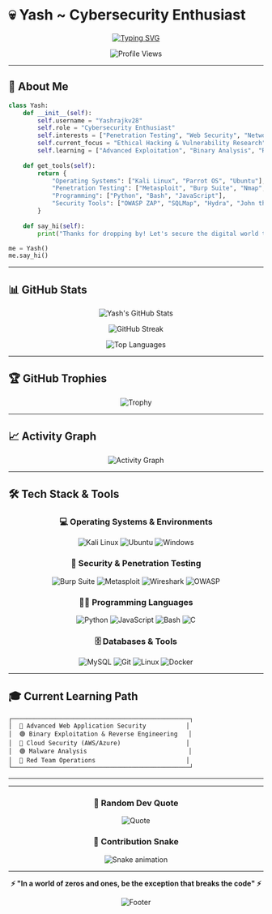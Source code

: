 # 💀 Yash ~ Cybersecurity Enthusiast

<div align="center">
  
[![Typing SVG](https://readme-typing-svg.herokuapp.com?font=Fira+Code&size=22&duration=3000&pause=1000&color=00FF00&center=true&vCenter=true&width=600&lines=Cybersecurity+Researcher;Penetration+Testing+%7C+Bug+Hunting;Breaking+Systems+to+Build+Better+Ones;Always+Learning%2C+Always+Hacking)](https://git.io/typing-svg)

![Profile Views](https://komarev.com/ghpvc/?username=Yashrajkv28&color=green&style=flat-square&label=Profile+Views)

</div>

---

## 🎯 About Me

```python
class Yash:
    def __init__(self):
        self.username = "Yashrajkv28"
        self.role = "Cybersecurity Enthusiast"
        self.interests = ["Penetration Testing", "Web Security", "Network Security"]
        self.current_focus = "Ethical Hacking & Vulnerability Research"
        self.learning = ["Advanced Exploitation", "Binary Analysis", "Reverse Engineering"]
    
    def get_tools(self):
        return {
            "Operating Systems": ["Kali Linux", "Parrot OS", "Ubuntu"],
            "Penetration Testing": ["Metasploit", "Burp Suite", "Nmap", "Wireshark"],
            "Programming": ["Python", "Bash", "JavaScript"],
            "Security Tools": ["OWASP ZAP", "SQLMap", "Hydra", "John the Ripper"]
        }
    
    def say_hi(self):
        print("Thanks for dropping by! Let's secure the digital world together 🔐")

me = Yash()
me.say_hi()
```

---

## 📊 GitHub Stats

<div align="center">
  
![Yash's GitHub Stats](https://github-readme-stats.vercel.app/api?username=Yashrajkv28&show_icons=true&theme=chartreuse-dark&hide_border=true&bg_color=0D1117&title_color=00FF00&icon_color=00FF00&text_color=00FF00)

![GitHub Streak](https://github-readme-streak-stats.herokuapp.com/?user=Yashrajkv28&theme=chartreuse-dark&hide_border=true&background=0D1117&ring=00FF00&fire=00FF00&currStreakLabel=00FF00)

![Top Languages](https://github-readme-stats.vercel.app/api/top-langs/?username=Yashrajkv28&layout=compact&theme=chartreuse-dark&hide_border=true&bg_color=0D1117&title_color=00FF00&text_color=00FF00)

</div>

---

## 🏆 GitHub Trophies

<div align="center">

![Trophy](https://github-profile-trophy.vercel.app/?username=Yashrajkv28&theme=matrix&no-frame=true&no-bg=true&row=1&column=7)

</div>

---

## 📈 Activity Graph

<div align="center">

![Activity Graph](https://github-readme-activity-graph.vercel.app/graph?username=Yashrajkv28&theme=github-compact&bg_color=0D1117&color=00FF00&line=00FF00&point=00FF41&area=true&hide_border=true)

</div>

---

## 🛠️ Tech Stack & Tools

<div align="center">

### 💻 Operating Systems & Environments
![Kali Linux](https://img.shields.io/badge/Kali%20Linux-557C94?style=for-the-badge&logo=kalilinux&logoColor=white)
![Ubuntu](https://img.shields.io/badge/Ubuntu-E95420?style=for-the-badge&logo=ubuntu&logoColor=white)
![Windows](https://img.shields.io/badge/Windows-0078D6?style=for-the-badge&logo=windows&logoColor=white)

### 🔐 Security & Penetration Testing
![Burp Suite](https://img.shields.io/badge/Burp%20Suite-FF6633?style=for-the-badge&logo=burp-suite&logoColor=white)
![Metasploit](https://img.shields.io/badge/Metasploit-2596CD?style=for-the-badge&logo=metasploit&logoColor=white)
![Wireshark](https://img.shields.io/badge/Wireshark-1679A7?style=for-the-badge&logo=wireshark&logoColor=white)
![OWASP](https://img.shields.io/badge/OWASP-000000?style=for-the-badge&logo=owasp&logoColor=white)

### 👨‍💻 Programming Languages
![Python](https://img.shields.io/badge/Python-3776AB?style=for-the-badge&logo=python&logoColor=white)
![JavaScript](https://img.shields.io/badge/JavaScript-F7DF1E?style=for-the-badge&logo=javascript&logoColor=black)
![Bash](https://img.shields.io/badge/Bash-4EAA25?style=for-the-badge&logo=gnu-bash&logoColor=white)
![C](https://img.shields.io/badge/C-00599C?style=for-the-badge&logo=c&logoColor=white)

### 🗄️ Databases & Tools
![MySQL](https://img.shields.io/badge/MySQL-4479A1?style=for-the-badge&logo=mysql&logoColor=white)
![Git](https://img.shields.io/badge/Git-F05032?style=for-the-badge&logo=git&logoColor=white)
![Linux](https://img.shields.io/badge/Linux-FCC624?style=for-the-badge&logo=linux&logoColor=black)
![Docker](https://img.shields.io/badge/Docker-2496ED?style=for-the-badge&logo=docker&logoColor=white)

</div>

---

## 🎓 Current Learning Path

```ascii
┌─────────────────────────────────────────────────┐
│  🔴 Advanced Web Application Security           │
│  🟢 Binary Exploitation & Reverse Engineering   │
│  🔴 Cloud Security (AWS/Azure)                  │
│  🟢 Malware Analysis                            │
│  🔴 Red Team Operations                         │
└─────────────────────────────────────────────────┘
```

---

---

<div align="center">

### 💭 Random Dev Quote
![Quote](https://quotes-github-readme.vercel.app/api?type=horizontal&theme=dark)

### 🐍 Contribution Snake
![Snake animation](https://raw.githubusercontent.com/Yashrajkv28/Yashrajkv28/output/github-contribution-grid-snake-dark.svg)

</div>

---

<div align="center">

**⚡ "In a world of zeros and ones, be the exception that breaks the code" ⚡**

![Footer](https://capsule-render.vercel.app/api?type=waving&color=00FF00&height=100&section=footer)

</div>

